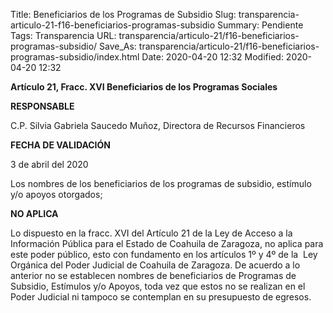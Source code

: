 Title: Beneficiarios de los Programas de Subsidio
Slug: transparencia-articulo-21-f16-beneficiarios-programas-subsidio
Summary: Pendiente
Tags: Transparencia
URL: transparencia/articulo-21/f16-beneficiarios-programas-subsidio/
Save_As: transparencia/articulo-21/f16-beneficiarios-programas-subsidio/index.html
Date: 2020-04-20 12:32
Modified: 2020-04-20 12:32


**Artículo 21, Fracc. XVI Beneficiarios de los Programas Sociales**

**RESPONSABLE**

C.P. Silvia Gabriela Saucedo Muñoz, Directora de Recursos Financieros

**FECHA DE VALIDACIÓN**

3 de abril del 2020

Los nombres de los beneficiarios de los programas de subsidio, estímulo y/o apoyos otorgados;

**NO APLICA**

Lo dispuesto en la fracc. XVI del Artículo 21 de la Ley de Acceso a la Información Pública para el Estado de Coahuila de Zaragoza, no aplica para este poder público, esto con fundamento en los artículos 1º y 4º de la  Ley Orgánica del Poder Judicial de Coahuila de Zaragoza. De acuerdo a lo anterior no se establecen nombres de beneficiarios de Programas de Subsidio, Estímulos y/o Apoyos, toda vez que estos no se realizan en el Poder Judicial ni tampoco se contemplan en su presupuesto de egresos.

